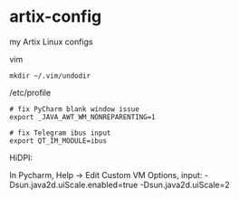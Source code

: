 # artix-config
my Artix Linux configs

vim 

    mkdir ~/.vim/undodir

/etc/profile 

    # fix PyCharm blank window issue
    export _JAVA_AWT_WM_NONREPARENTING=1

    # fix Telegram ibus input
    export QT_IM_MODULE=ibus



HiDPI:

In Pycharm, Help -> Edit Custom VM Options, input:
    -Dsun.java2d.uiScale.enabled=true
    -Dsun.java2d.uiScale=2  
